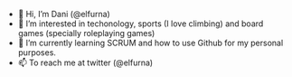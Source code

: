 - 👋 Hi, I’m Dani (@elfurna)
- 👀 I’m interested in techonology, sports (I love climbing) and board games (specially roleplaying games)
- 🌱 I’m currently learning SCRUM and how to use Github for my personal purposes.
- 📫 To reach me at twitter (@elfurna)

<!---
elfurna/elfurna is a ✨ special ✨ repository because its `README.md` (this file) appears on your GitHub profile.
You can click the Preview link to take a look at your changes.
--->
